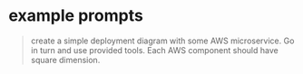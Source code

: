 # example prompts

> create a simple deployment diagram with some AWS microservice. Go in turn and use provided tools. Each AWS component should have square dimension.
